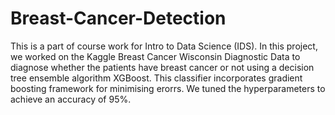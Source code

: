 # Breast-Cancer-Detection
This is a part of course work for Intro to Data Science (IDS). In this project, we worked on the Kaggle Breast Cancer Wisconsin Diagnostic Data to diagnose whether the patients have breast cancer or not using a decision tree ensemble algorithm XGBoost. This classifier incorporates gradient boosting framework for minimising erorrs. We tuned the hyperparameters to achieve an accuracy of 95%.
